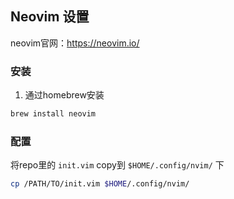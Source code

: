 ## Neovim 设置

neovim官网：https://neovim.io/

### 安装

1. 通过homebrew安装
```bash
brew install neovim
```

### 配置

将repo里的 `init.vim` copy到 `$HOME/.config/nvim/` 下

```bash
cp /PATH/TO/init.vim $HOME/.config/nvim/
```